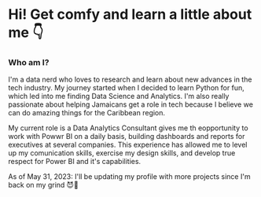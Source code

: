 # Hi! Get comfy and learn a little about me :point_down:

### Who am I?
I'm a data nerd who loves to research and learn about new advances in the tech industry. My journey started when I decided to learn Python for fun, which led into me finding Data Science and Analytics. I'm also really passionate about helping Jamaicans get a role in tech because I believe we can do amazing things for the Caribbean region. 

My current role is a Data Analytics Consultant gives me th eopportunity to work with Powwr BI on a daily basis, building dashboards and reports for executives at several companies. This experience has allowed me to level up my comunication skills, exercise my design skills, and develop true respect for Power BI and it's capabilities. 

As of May 31, 2023: I'll be updating my profile with more projects since I'm back on my grind 😈💪


<!--I'm a self-taught Data Analyst and I am on my journey to becoming a Data Scientist. Born and raised in Kingston Jamaica, I graduated from Minot State University with a Bachelor's in Biology in 2019. After graduation, I decided to start learning how to code as a hobby to keep my mind sharp. After a few months of learning I realized that I really enjoyed experimenting with code to make things, so I decided to enroll in Udacity's Data Analyst program, which introduced me to the world of Data Science. Since then, I have secured an internship at a startup, completed some projects and now I am seeking full-time Data Analyst roles. My skills are:
  - Python :snake: (NumPy, pandas, scikit learn, matplotlib, seaborn)
  - MySQL
  - Tableau
  - Power BI

### Projects I am most proud of:
1. PCOS Prediction Model 
2. Jamaican House Price Predictions
3. COVID Cases across Canada

### I am currently learning:
   - Advanced Python
   - Flask
    
### Feel free to reach out to me @Williamschennel@gmail.com for any questions! 

**chenw-3/chenw-3** is a ✨ _special_ ✨ repository because its `README.md` (this file) appears on your GitHub profile.

Here are some ideas to get you started:

- 🔭 I’m currently working on ...
- 🌱 I’m currently learning ...
- 👯 I’m looking to collaborate on ...
- 🤔 I’m looking for help with ...
- 💬 Ask me about ...
- 📫 How to reach me: ...
- 😄 Pronouns: ...
- ⚡ Fun fact: ...
-->
